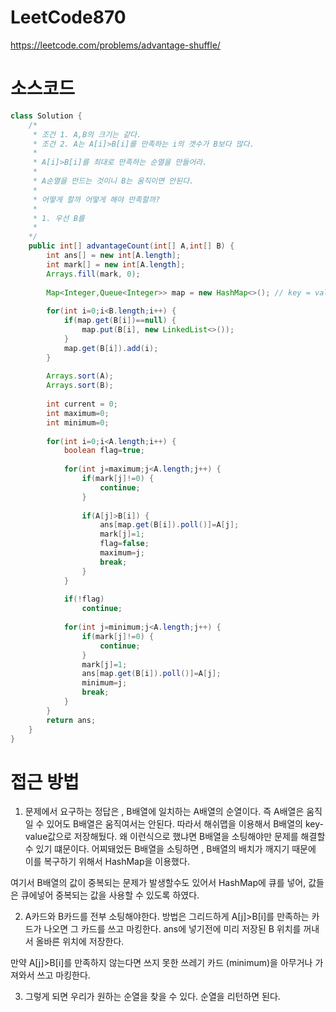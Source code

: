 # LeetCode870
https://leetcode.com/problems/advantage-shuffle/

# 소스코드
```java
class Solution {
	/* 
	 * 조건 1. A,B의 크기는 같다.
	 * 조건 2. A는 A[i]>B[i]를 만족하는 i의 갯수가 B보다 많다.
	 * 
	 * A[i]>B[i]를 최대로 만족하는 순열을 만들어라.
	 * 
	 * A순열을 만드는 것이니 B는 움직이면 안된다.
	 * 
	 * 어떻게 할까 어떻게 해야 만족할까?
	 * 
	 * 1. 우선 B를 
	 * 
	*/
    public int[] advantageCount(int[] A,int[] B) {
    	int ans[] = new int[A.length];
    	int mark[] = new int[A.length];
    	Arrays.fill(mark, 0);
    	
    	Map<Integer,Queue<Integer>> map = new HashMap<>(); // key = value , B[i] = i,
    	
    	for(int i=0;i<B.length;i++) {
    		if(map.get(B[i])==null) {
    			map.put(B[i], new LinkedList<>());
    		}
    		map.get(B[i]).add(i);
    	}
    	
    	Arrays.sort(A);
    	Arrays.sort(B);
    	
    	int current = 0;
    	int maximum=0;
    	int minimum=0;
    	
    	for(int i=0;i<A.length;i++) {
    		boolean flag=true;
    		
    		for(int j=maximum;j<A.length;j++) {
    			if(mark[j]!=0) {
    				continue;
    			}
    			
    			if(A[j]>B[i]) {
    				ans[map.get(B[i]).poll()]=A[j];
    				mark[j]=1;
    				flag=false;
    				maximum=j;
    				break;
    			}
    		}
    		
    		if(!flag)
    			continue;
    		
    		for(int j=minimum;j<A.length;j++) {
    			if(mark[j]!=0) {
    				continue;
    			}
    			mark[j]=1;
    			ans[map.get(B[i]).poll()]=A[j];
    			minimum=j;
    			break;
    		}
    	}
    	return ans;
    }
}
```

# 접근 방법

1. 문제에서 요구하는 정답은 , B배열에 일치하는 A배열의 순열이다. 즉 A배열은 움직일 수 있어도 B배열은 움직여서는 안된다.
따라서 해쉬맵을 이용해서 B배열의 key-value값으로 저장해뒀다. 왜 이런식으로 했냐면 B배열을 소팅해야만 문제를 해결할 수 있기 떄문이다. 
어찌돼었든 B배열을 소팅하면 , B배열의 배치가 깨지기 때문에 이를 복구하기 위해서 HashMap을 이용했다.

여기서 B배열의 값이 중복되는 문제가 발생할수도 있어서 HashMap에 큐를 넣어, 값들은 큐에넣어 중복되는 값을 사용할 수 있도록 하였다.

2. A카드와 B카드를 전부 소팅해야한다. 방법은 그리드하게 A[j]>B[i]를 만족하는 카드가 나오면 그 카드를 쓰고 마킹한다.
ans에 넣기전에 미리 저장된 B 위치를 꺼내서 올바른 위치에 저장한다.

만약 A[j]>B[i]를 만족하지 않는다면 쓰지 못한 쓰레기 카드 (minimum)을 아무거나 가져와서 쓰고 마킹한다.

3. 그렇게 되면 우리가 원하는 순열을 찾을 수 있다. 순열을 리턴하면 된다.